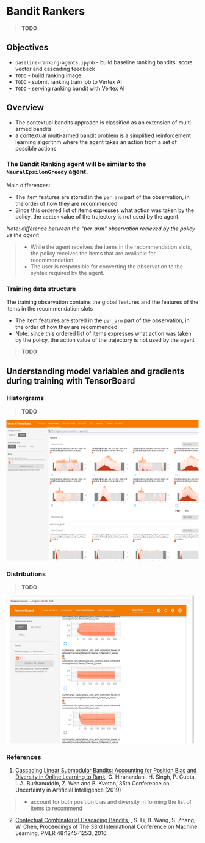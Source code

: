 # Bandit Rankers

> **TODO**

## Objectives
  * `baseline-ranking-agents.ipynb` - build baseline ranking bandits: score vector and cascading feedback
  * `TODO` - build ranking image
  * `TODO` - submit ranking train job to Vertex AI
  * `TODO` - serving ranking bandit with Vertex AI

## Overview

* The contextual bandits approach is classified as an extension of multi-armed bandits
* a contextual multi-armed bandit problem is a simplified reinforcement learning algorithm where the agent takes an action from a set of possible actions 

### The **Bandit Ranking** agent will be similar to the `NeuralEpsilonGreedy` agent. 

Main differences:
* The item features are stored in the `per_arm` part of the observation, in the order of how they are recommended
* Since this ordered list of items expresses what action was taken by the policy,
the `action` value of the trajectory is not used by the agent.

*Note: difference between the "per-arm" observation recieved by the policy vs the agent:*

> * While the agent receives the items in the recommendation slots, the policy receives the items that are available for recommendation. 
> * The user is responsible for converting the observation to the syntax required by the agent.


### Training data structure

The training observation contains the global features and the features of the items in the recommendation slots 
* The item features are stored in the `per_arm` part of the observation, in the order of how they are recommended
* Note: since this ordered list of items expresses what action was taken by the policy, the action value of the trajectory is not used by the agent

> **TODO**

## Understanding model variables and gradients during training with TensorBoard


### Historgrams

> **TODO**

![alt text](https://github.com/tottenjordan/tf_vertex_agents/blob/main/imgs/tb_histo_grams_full.png)


### Distributions

> **TODO**

![alt text](https://github.com/tottenjordan/tf_vertex_agents/blob/main/imgs/distributions_ranking.png)

### References
1. [Cascading Linear Submodular Bandits: Accounting for Position Bias and Diversity in Online Learning to Rank](http://auai.org/uai2019/proceedings/papers/248.pdf), G. Hiranandani, H. Singh, P. Gupta, I. A. Burhanuddin, Z. Wen and B. Kveton, 35th Conference on Uncertainty in Artificial Intelligence (2019)
> * account for both position bias and diversity in forming the list of items to recommend
2. [Contextual Combinatorial Cascading Bandits](http://proceedings.mlr.press/v48/lif16.html), , S. Li, B. Wang, S. Zhang, W. Chen, Proceedings of The 33rd International Conference on Machine Learning, PMLR 48:1245-1253, 2016
